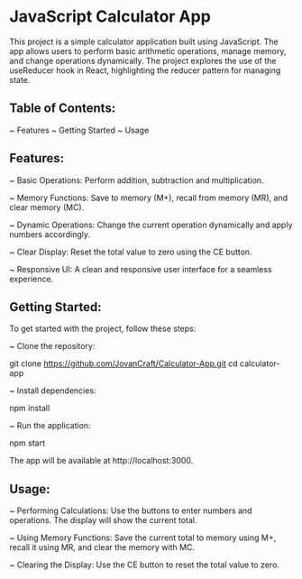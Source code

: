 # JavaScript Calculator App


This project is a simple calculator application built using JavaScript. The app allows users to perform basic arithmetic operations, manage memory, and change operations dynamically. The project explores the use of the useReducer hook in React, highlighting the reducer pattern for managing state.

## Table of Contents:

~ Features
~ Getting Started
~ Usage

## Features:

~ Basic Operations: Perform addition, subtraction and multiplication.

~ Memory Functions: Save to memory (M+), recall from memory (MR), and clear memory (MC).

~ Dynamic Operations: Change the current operation dynamically and apply numbers accordingly.

~ Clear Display: Reset the total value to zero using the CE button.

~ Responsive UI: A clean and responsive user interface for a seamless experience.


## Getting Started:

To get started with the project, follow these steps:

~ Clone the repository:

git clone https://github.com/JovanCraft/Calculator-App.git
cd calculator-app


~ Install dependencies:

npm install


~ Run the application:

npm start


The app will be available at http://localhost:3000.

## Usage:

~ Performing Calculations: Use the buttons to enter numbers and operations. The display will show the current total.

~ Using Memory Functions: Save the current total to memory using M+, recall it using MR, and clear the memory with MC.

~ Clearing the Display: Use the CE button to reset the total value to zero.



